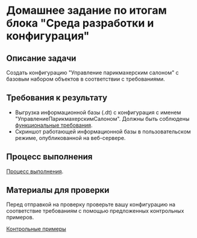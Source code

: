 # Домашнее задание по итогам блока "Среда разработки и конфигурация"
## Описание задачи
Создать конфигурацию "Управление парикмахерским салоном" с базовым набором объектов в соответствии с требованиями.
## Требования к результату
- Выгрузка информационной базы (.dt) с конфигурация с именем "УправлениеПарикмахерскимСалоном". Должны быть соблюдены [функциональные требования](requirements.md).
- Скриншот работающей информационной базы в пользовательском режиме, опубликованной на веб-сервере.
## Процесс выполнения
[Процесс выполнения](howto.md).
## Материалы для проверки
Перед отправкой на проверку проверьте вашу конфигурацию на соответствие требованиям с помощью предложенных контрольных примеров.

[Контрольные примеры](test-cases.md)
